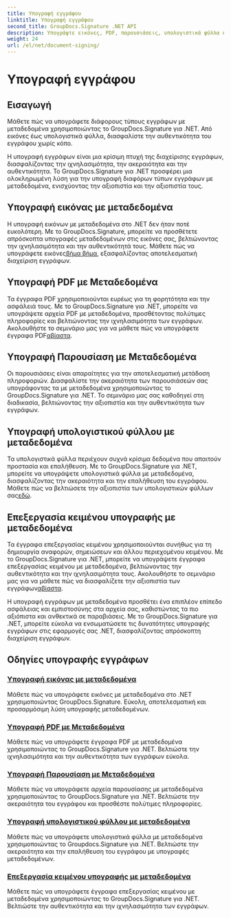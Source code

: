 ```yaml
---
title: Υπογραφή εγγράφου
linktitle: Υπογραφή εγγράφου
second_title: GroupDocs.Signature .NET API
description: Υπογράψτε εικόνες, PDF, παρουσιάσεις, υπολογιστικά φύλλα και έγγραφα Word με μεταδεδομένα χρησιμοποιώντας GroupDocs.Signature .NET. Βελτιώστε τη γνησιότητα και την ακεραιότητα του εγγράφου.
weight: 24
url: /el/net/document-signing/
---
```


# Υπογραφή εγγράφου

## Εισαγωγή

Μάθετε πώς να υπογράφετε διάφορους τύπους εγγράφων με μεταδεδομένα χρησιμοποιώντας το GroupDocs.Signature για .NET. Από εικόνες έως υπολογιστικά φύλλα, διασφαλίστε την αυθεντικότητα του εγγράφου χωρίς κόπο.

Η υπογραφή εγγράφων είναι μια κρίσιμη πτυχή της διαχείρισης εγγράφων, διασφαλίζοντας την ιχνηλασιμότητα, την ακεραιότητα και την αυθεντικότητα. Το GroupDocs.Signature για .NET προσφέρει μια ολοκληρωμένη λύση για την υπογραφή διαφόρων τύπων εγγράφων με μεταδεδομένα, ενισχύοντας την αξιοπιστία και την αξιοπιστία τους.

## Υπογραφή εικόνας με μεταδεδομένα
Η υπογραφή εικόνων με μεταδεδομένα στο .NET δεν ήταν ποτέ ευκολότερη. Με το GroupDocs.Signature, μπορείτε να προσθέτετε απρόσκοπτα υπογραφές μεταδεδομένων στις εικόνες σας, βελτιώνοντας την ιχνηλασιμότητα και την αυθεντικότητά τους. Μάθετε πώς να υπογράφετε εικόνες[βήμα βήμα](./sign-image-with-metadata/), εξασφαλίζοντας αποτελεσματική διαχείριση εγγράφων.

## Υπογραφή PDF με Μεταδεδομένα
 Τα έγγραφα PDF χρησιμοποιούνται ευρέως για τη φορητότητα και την ασφάλειά τους. Με το GroupDocs.Signature για .NET, μπορείτε να υπογράψετε αρχεία PDF με μεταδεδομένα, προσθέτοντας πολύτιμες πληροφορίες και βελτιώνοντας την ιχνηλασιμότητα των εγγράφων. Ακολουθήστε το σεμινάριο μας για να μάθετε πώς να υπογράφετε έγγραφα PDF[αβίαστα](./sign-pdf-with-metadata/).

## Υπογραφή Παρουσίαση με Μεταδεδομένα
Οι παρουσιάσεις είναι απαραίτητες για την αποτελεσματική μετάδοση πληροφοριών. Διασφαλίστε την ακεραιότητα των παρουσιάσεών σας υπογράφοντας τα με μεταδεδομένα χρησιμοποιώντας το GroupDocs.Signature για .NET. Το σεμινάριο μας σας καθοδηγεί στη διαδικασία, βελτιώνοντας την αξιοπιστία και την αυθεντικότητα των εγγράφων.

## Υπογραφή υπολογιστικού φύλλου με μεταδεδομένα
Τα υπολογιστικά φύλλα περιέχουν συχνά κρίσιμα δεδομένα που απαιτούν προστασία και επαλήθευση. Με το GroupDocs.Signature για .NET, μπορείτε να υπογράψετε υπολογιστικά φύλλα με μεταδεδομένα, διασφαλίζοντας την ακεραιότητα και την επαλήθευση του εγγράφου. Μάθετε πώς να βελτιώσετε την αξιοπιστία των υπολογιστικών φύλλων σας[εδώ](./sign-spreadsheet-with-metadata/).

## Επεξεργασία κειμένου υπογραφής με μεταδεδομένα
 Τα έγγραφα επεξεργασίας κειμένου χρησιμοποιούνται συνήθως για τη δημιουργία αναφορών, σημειώσεων και άλλου περιεχομένου κειμένου. Με το GroupDocs.Signature για .NET, μπορείτε να υπογράψετε έγγραφα επεξεργασίας κειμένου με μεταδεδομένα, βελτιώνοντας την αυθεντικότητα και την ιχνηλασιμότητα τους. Ακολουθήστε το σεμινάριο μας για να μάθετε πώς να διασφαλίζετε την αξιοπιστία των εγγράφων[αβίαστα](./sign-word-processing-with-metadata/).

Η υπογραφή εγγράφων με μεταδεδομένα προσθέτει ένα επιπλέον επίπεδο ασφάλειας και εμπιστοσύνης στα αρχεία σας, καθιστώντας τα πιο αξιόπιστα και ανθεκτικά σε παραβιάσεις. Με το GroupDocs.Signature για .NET, μπορείτε εύκολα να ενσωματώσετε τις δυνατότητες υπογραφής εγγράφων στις εφαρμογές σας .NET, διασφαλίζοντας απρόσκοπτη διαχείριση εγγράφων.

## Οδηγίες υπογραφής εγγράφων
### [Υπογραφή εικόνας με μεταδεδομένα](./sign-image-with-metadata/)
Μάθετε πώς να υπογράφετε εικόνες με μεταδεδομένα στο .NET χρησιμοποιώντας GroupDocs.Signature. Εύκολη, αποτελεσματική και προσαρμόσιμη λύση υπογραφής μεταδεδομένων.
### [Υπογραφή PDF με Μεταδεδομένα](./sign-pdf-with-metadata/)
Μάθετε πώς να υπογράφετε έγγραφα PDF με μεταδεδομένα χρησιμοποιώντας το GroupDocs.Signature για .NET. Βελτιώστε την ιχνηλασιμότητα και την αυθεντικότητα των εγγράφων εύκολα.
### [Υπογραφή Παρουσίαση με Μεταδεδομένα](./sign-presentation-with-metadata/)
Μάθετε πώς να υπογράφετε αρχεία παρουσίασης με μεταδεδομένα χρησιμοποιώντας το GroupDocs.Signature για .NET. Βελτιώστε την ακεραιότητα του εγγράφου και προσθέστε πολύτιμες πληροφορίες.
### [Υπογραφή υπολογιστικού φύλλου με μεταδεδομένα](./sign-spreadsheet-with-metadata/)
Μάθετε πώς να υπογράφετε υπολογιστικά φύλλα με μεταδεδομένα χρησιμοποιώντας το Groupdocs.Signature για .NET. Βελτιώστε την ακεραιότητα και την επαλήθευση του εγγράφου με υπογραφές μεταδεδομένων.
### [Επεξεργασία κειμένου υπογραφής με μεταδεδομένα](./sign-word-processing-with-metadata/)
Μάθετε πώς να υπογράφετε έγγραφα επεξεργασίας κειμένου με μεταδεδομένα χρησιμοποιώντας το GroupDocs.Signature για .NET. Βελτιώστε την αυθεντικότητα και την ιχνηλασιμότητα των εγγράφων.